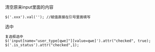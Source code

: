 清空原来input里面的内容

```
$('.xxx').val(''); //赋值直接在引号里面填写
```

选中

```
复选框选中
$('input[name="user_type[qwe]"][value=qwe]').attr("checked", true);
$('.is_status').attr("checked",1);
```



